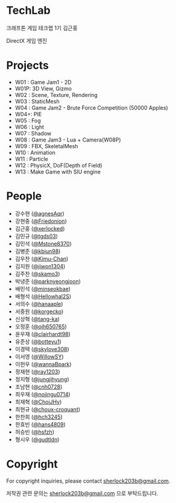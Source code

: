 # TechLab
크래프톤 게임 테크랩 1기 김근홍

DirectX 게임 엔진

# Projects
- W01 : Game Jam1 - 2D
- W01P: 3D View, Gizmo
- W02 : Scene, Texture, Rendering
- W03 : StaticMesh
- W04 : Game Jam2 - Brute Force Competition (50000 Apples)
- W04+: PIE
- W05 : Fog
- W06 : Light
- W07 : Shadow
- W08 : Game Jam3 - Lua + Camera(W08P)
- W09 : FBX, SkeletalMesh
- W10 : Animation
- W11 : Particle
- W12 : PhysicX, DoF(Depth of Field)
- W13 : Make Game with SIU engine

# People
- 강수현 ([@agnesAqr](https://github.com/agnesAqr))
- 강현중 ([@Friedonion](https://github.com/Friedonion))
- 김근홍 ([@xerlocked](https://github.com/xerlocked))
- 김민규 ([@tgds03](https://github.com/tgds03))
- 김민석 ([@Mstone8370](https://github.com/Mstone8370))
- 김병준 ([@kbjun98](https://github.com/kbjun98))
- 김우찬 ([@Kimu-Chan](https://github.com/Kimu-Chan))
- 김지원 ([@jiwon1304](https://github.com/jiwon1304))
- 김주찬 ([@skamo3](https://github.com/skamo3))
- 박녕준 ([@parknyeongjoon](https://github.com/parknyeongjoon))
- 배민석 ([@minseokbae](https://github.com/minseokbae))
- 배형석 ([@Hellowhal2S](https://github.com/Hellowhal2S))
- 서의수 ([@hanaaple](https://github.com/hanaaple))
- 서중원 ([@korgecko](https://github.com/korgecko))
- 신상혁 ([@tang-ka](https://github.com/tang-ka))
- 오정훈 ([@ojh650765](https://github.com/ojh650765))
- 윤우재 ([@clairhardt98](https://github.com/clairhardt98))
- 유준상 ([@botteyu1](https://github.com/botteyu1))
- 이경택 ([@skylove308](https://github.com/skylove308))
- 이서영 ([@WillowSY](https://github.com/WillowSY))
- 이헌우 ([@wannaBpark](https://github.com/wannaBpark))
- 정재현 ([@ray1203](https://github.com/ray1203))
- 정지형 ([@jungjihyung](https://github.com/jungjihyung))
- 조남현 ([@cnh0728](https://github.com/cnh0728))
- 최우재 ([@nojingu0714](https://github.com/nojingu0714))
- 최재혁 ([@ChoiJHy](https://github.com/ChoiJHy))
- 최현규 ([@choux-croquant](https://github.com/choux-croquant))
- 한찬희 ([@hch3245](https://github.com/hch3245))
- 한효빈 ([@hans4809](https://github.com/hans4809))
- 허승빈 ([@hsfzh](https://github.com/hsfzh))
- 형시우 ([@gudtldn](https://github.com/gudtldn))


# Copyright
For copyright inquiries, please contact sherlock203b@gmail.com.

저작권 관련 문의는 sherlock203b@gmail.com 으로 부탁드립니다.